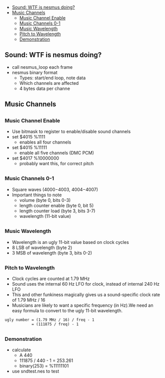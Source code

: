 [](...menustart)

- [Sound: WTF is nesmus doing?](#b712479665f95206bfac31a07662fe25)
- [Music Channels](#d19b2d348952ba8635cae1dc3b9bfef1)
    - [Music Channel Enable](#5bf8dbdae5f18d9e32adeed8131b3911)
    - [Music Channels 0-1](#ee25eebe91fac98cb7eb1799751e6149)
    - [Music Wavelength](#d84d1ef2160ec8190ec5a7228dfdd29f)
    - [Pitch to Wavelength](#09cce7bd8e8acedb976fe317f5d92c8e)
    - [Demonstration](#59b8560745e92244c7beed22d179d18e)

[](...menuend)


<h2 id="b712479665f95206bfac31a07662fe25"></h2>

## Sound: WTF is nesmus doing?

- call nesmus_loop each frame
- nesmus binary format
    - Types: start/end loop, note data
    - Which channels are affected
    - 4 bytes data per channe

<h2 id="d19b2d348952ba8635cae1dc3b9bfef1"></h2>

## Music Channels

<h2 id="5bf8dbdae5f18d9e32adeed8131b3911"></h2>

### Music Channel Enable

- Use bitmask to register to enable/disable sound channels
- set $4015 %1111 
    - enables all four channels
- set $4015 %11111
    - enable all five channels (DMC PCM)
- set $4017 %10000000
    - probably want this, for correct pitch

<h2 id="ee25eebe91fac98cb7eb1799751e6149"></h2>

### Music Channels 0-1

- Square waves ($4000-$4003, $4004-$4007)
- Important things to note
    - volume (byte 0, bits 0-3)
    - length counter enable (byte 0, bit 5)
    - length counter load (byte 3, bits 3-7)
    - wavelength (11-bit value) 

<h2 id="d84d1ef2160ec8190ec5a7228dfdd29f"></h2>

### Music Wavelength

- Wavelength is an ugly 11-bit value based on clock cycles
- 8 LSB of wavelength (byte 2)
- 3 MSB of wavelength (byte 3, bits 0-2)

<h2 id="09cce7bd8e8acedb976fe317f5d92c8e"></h2>

### Pitch to Wavelength

- Clock cycles are counted at 1.79 MHz
- Sound uses the internal 60 Hz LFO for clock, instead of internal 240 Hz LFO
- This and other funkiness magically gives us a sound-specific clock rate of 1.79 MHz / 16
- Musicians are likely to want a specific frequency (in Hz).We need an easy formula to convert to the ugly 11-bit wavelength.

```
ugly number = (1.79 MHz / 16) / freq - 1
            = (111875 / freq) - 1
```

<h2 id="59b8560745e92244c7beed22d179d18e"></h2>

### Demonstration

- calculate
    - A 440
    - 111875 / 440 - 1 = 253.261
    - binary(253) = %11111101
- use sndtest.nes to test


